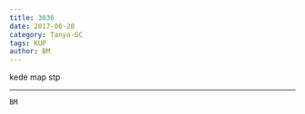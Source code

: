 ```yaml
---
title: 3036
date: 2017-06-20
category: Tanya-SC
tags: KUP
author: BM
---
```


kede map stp

---



`BM`
